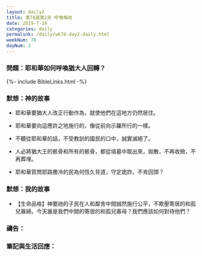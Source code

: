 ```yaml
---
layout: daily2
title: 第78週第2天 呼喚悔改
date: 2019-7-16
categories: daily
permalink: /daily/wk78-day2-daily.html
weekNum: 78
dayNum: 2
---
```


### 問題：耶和華如何呼喚猶大人回轉？

{%- include BibleLinks.html -%}

### 默想：神的故事
+ 耶和華要猶大人改正行動作為，就使他們在這地方仍然居住。

+ 耶和華要向這應許之地施行的，像從前向示羅所行的一樣。

+ 不聽從耶和華的話，不受教訓的國民的口中，誠實滅絕了。

+ 人必將猶大王的骸骨和所有的骸骨，都從墳墓中取出來，拋散，不再收殮，不再葬埋。

+ 耶和華質問耶路撒冷的民為何恆久背道，守定詭詐，不肯回頭？


### 默想：我的故事
+ 【生命品格】神要祂的子民在人和鄰舍中間誠然施行公平，不欺壓寄居的和孤兒寡婦。今天誰是我們中間的寄居的和孤兒寡母？我們應該如何對待他們？


### 禱告：

### 筆記與生活回應：

